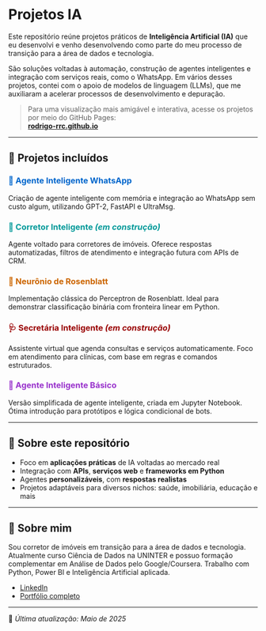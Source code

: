 # Projetos IA

Este repositório reúne projetos práticos de **Inteligência Artificial (IA)** que eu desenvolvi e venho desenvolvendo como parte do meu processo de transição para a área de dados e tecnologia.

São soluções voltadas à automação, construção de agentes inteligentes e integração com serviços reais, como o WhatsApp. Em vários desses projetos, contei com o apoio de modelos de linguagem (LLMs), que me auxiliaram a acelerar processos de desenvolvimento e depuração.

> Para uma visualização mais amigável e interativa, acesse os projetos por meio do GitHub Pages:  
> **[rodrigo-rrc.github.io](https://rodrigo-rrc.github.io/)**

---

## 🧠 Projetos incluídos

### <span style="color:#0066cc; font-weight:bold">🤖 Agente Inteligente WhatsApp</span>  
Criação de agente inteligente com memória e integração ao WhatsApp sem custo algum, utilizando GPT-2, FastAPI e UltraMsg.

### <span style="color:#009999; font-weight:bold">🧾 Corretor Inteligente *(em construção)*</span>  
Agente voltado para corretores de imóveis. Oferece respostas automatizadas, filtros de atendimento e integração futura com APIs de CRM.

### <span style="color:#cc6600; font-weight:bold">🧬 Neurônio de Rosenblatt</span>  
Implementação clássica do Perceptron de Rosenblatt. Ideal para demonstrar classificação binária com fronteira linear em Python.

### <span style="color:#990000; font-weight:bold">🩺 Secretária Inteligente *(em construção)*</span>  
Assistente virtual que agenda consultas e serviços automaticamente. Foco em atendimento para clínicas, com base em regras e comandos estruturados.

### <span style="color:#9933cc; font-weight:bold">🧪 Agente Inteligente Básico</span>  
Versão simplificada de agente inteligente, criada em Jupyter Notebook. Ótima introdução para protótipos e lógica condicional de bots.

---

## 🎯 Sobre este repositório

- Foco em **aplicações práticas** de IA voltadas ao mercado real  
- Integração com **APIs**, **serviços web** e **frameworks em Python**  
- Agentes **personalizáveis**, com **respostas realistas**  
- Projetos adaptáveis para diversos nichos: saúde, imobiliária, educação e mais

---

## 👤 Sobre mim

Sou corretor de imóveis em transição para a área de dados e tecnologia. Atualmente curso Ciência de Dados na UNINTER e possuo formação complementar em Análise de Dados pelo Google/Coursera. Trabalho com Python, Power BI e Inteligência Artificial aplicada.

- [LinkedIn](https://www.linkedin.com/in/rodrigo-ribeiro-datascience)  
- [Portfólio completo](https://rodrigo-rrc.github.io)

---

📌 *Última atualização: Maio de 2025*